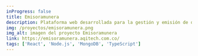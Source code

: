 ```yaml
---
inProgress: false
title: Emisoramunera
description: Plataforma web desarrollada para la gestión y emisión de documentos municipales
img: /proyectos/emisoramunera.png
img_alt: imagen del proyecto Emisoramunera
link: https://emisoramunera.aqitech.com.co/
tags: ['React', 'Node.js', 'MongoDB', 'TypeScript']
---
```

